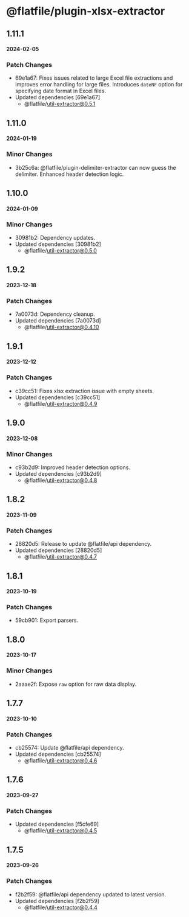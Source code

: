 # @flatfile/plugin-xlsx-extractor

## 1.11.1
#### 2024-02-05
### Patch Changes
- 69e1a67: Fixes issues related to large Excel file extractions and improves error handling for large files. Introduces `dateNF` option for specifying date format in Excel files.
- Updated dependencies [69e1a67]
  - @flatfile/util-extractor@0.5.1

## 1.11.0
#### 2024-01-19
### Minor Changes
- 3b25c6a: @flatfile/plugin-delimiter-extractor can now guess the delimiter. Enhanced header detection logic.

## 1.10.0
#### 2024-01-09
### Minor Changes
- 30981b2: Dependency updates.
- Updated dependencies [30981b2]
  - @flatfile/util-extractor@0.5.0

## 1.9.2
#### 2023-12-18
### Patch Changes
- 7a0073d: Dependency cleanup.
- Updated dependencies [7a0073d]
  - @flatfile/util-extractor@0.4.10

## 1.9.1
#### 2023-12-12
### Patch Changes
- c39cc51: Fixes xlsx extraction issue with empty sheets.
- Updated dependencies [c39cc51]
  - @flatfile/util-extractor@0.4.9

## 1.9.0
#### 2023-12-08
### Minor Changes
- c93b2d9: Improved header detection options.
- Updated dependencies [c93b2d9]
  - @flatfile/util-extractor@0.4.8

## 1.8.2
#### 2023-11-09
### Patch Changes
- 28820d5: Release to update @flatfile/api dependency.
- Updated dependencies [28820d5]
  - @flatfile/util-extractor@0.4.7

## 1.8.1
#### 2023-10-19
### Patch Changes
- 59cb901: Export parsers.

## 1.8.0
#### 2023-10-17
### Minor Changes
- 2aaae2f: Expose `raw` option for raw data display.

## 1.7.7
#### 2023-10-10
### Patch Changes
- cb25574: Update @flatfile/api dependency.
- Updated dependencies [cb25574]
  - @flatfile/util-extractor@0.4.6

## 1.7.6
#### 2023-09-27
### Patch Changes
- Updated dependencies [f5cfe69]
  - @flatfile/util-extractor@0.4.5

## 1.7.5
#### 2023-09-26
### Patch Changes
- f2b2f59: @flatfile/api dependency updated to latest version.
- Updated dependencies [f2b2f59]
  - @flatfile/util-extractor@0.4.4